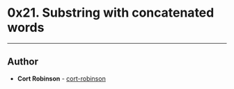 # 0x21. Substring with concatenated words

---

## Author
* **Cort Robinson** - [cort-robinson](https://github.com/cort-robinson)
